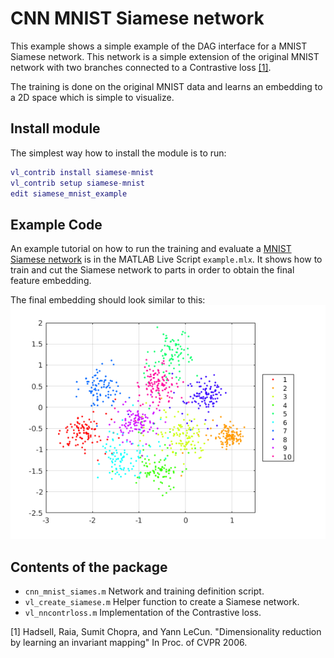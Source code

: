 # CNN MNIST Siamese network

This example shows a simple example of the DAG interface for a MNIST Siamese network. This network is a simple extension of the original MNIST network with two branches connected to a Contrastive loss [[1]](#hadsell16).

The training is done on the original MNIST data and learns an embedding to a 2D space which is simple to visualize.

## Install module
The simplest way how to install the module is to run:
```matlab
vl_contrib install siamese-mnist
vl_contrib setup siamese-mnist
edit siamese_mnist_example
```
## Example Code
An example tutorial on how to run the training and evaluate a [MNIST Siamese network](siamese_net.png) is in the MATLAB Live Script `example.mlx`. It shows how to train and cut the Siamese network to parts in order to obtain the final feature embedding.

The final embedding should look similar to this: ![Final embedding of the Siamese training](embedding.png)

## Contents of the package
* `cnn_mnist_siames.m` Network and training definition script.
* `vl_create_siamese.m` Helper function to create a Siamese network.
* `vl_nncontrloss.m` Implementation of the Contrastive loss.


<a name="hadsell06"></a>
[1] Hadsell, Raia, Sumit Chopra, and Yann LeCun.
"Dimensionality reduction by learning an invariant mapping"
In Proc. of CVPR 2006.
